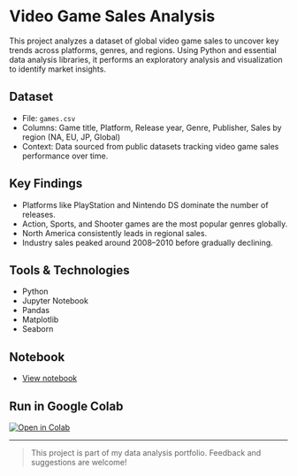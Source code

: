 # Video Game Sales Analysis

This project analyzes a dataset of global video game sales to uncover key trends across platforms, genres, and regions. Using Python and essential data analysis libraries, it performs an exploratory analysis and visualization to identify market insights.

## Dataset
- File: `games.csv`
- Columns: Game title, Platform, Release year, Genre, Publisher, Sales by region (NA, EU, JP, Global)
- Context: Data sourced from public datasets tracking video game sales performance over time.

## Key Findings
- Platforms like PlayStation and Nintendo DS dominate the number of releases.
- Action, Sports, and Shooter games are the most popular genres globally.
- North America consistently leads in regional sales.
- Industry sales peaked around 2008–2010 before gradually declining.

## Tools & Technologies
- Python
- Jupyter Notebook
- Pandas
- Matplotlib
- Seaborn

## Notebook
- [View notebook](./videogames_anlaysis_notebook.ipynb)

## Run in Google Colab
[![Open in Colab](https://colab.research.google.com/assets/colab-badge.svg)](https://colab.research.google.com/github/felixvejar/video-game-sales-analysis/blob/main/videogames_anlaysis_notebook.ipynb)

---

> This project is part of my data analysis portfolio. Feedback and suggestions are welcome!
